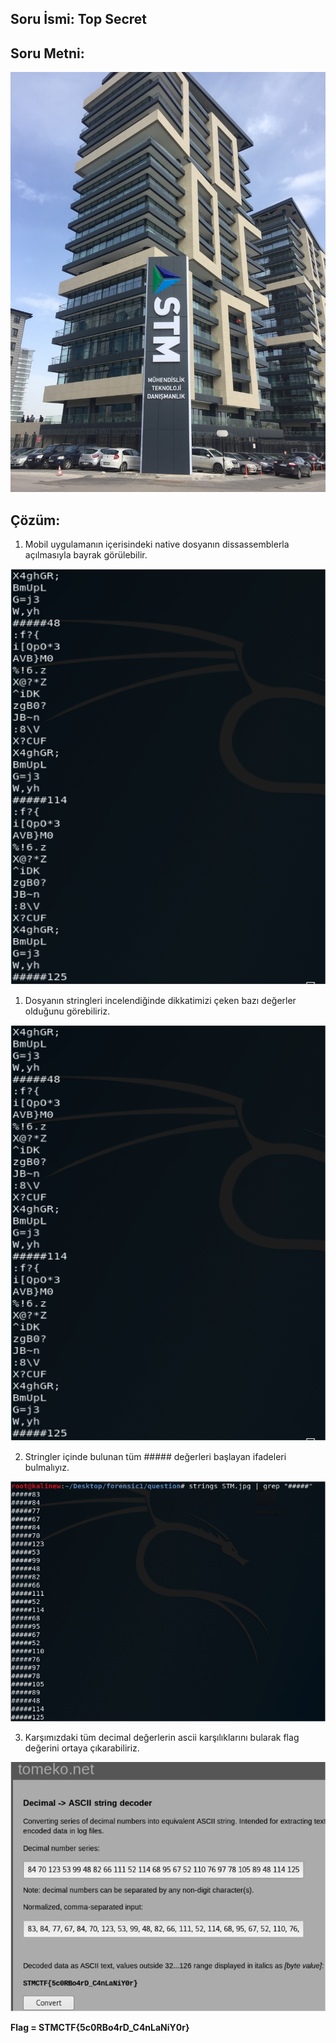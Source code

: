 ## Soru İsmi: Top Secret

## Soru Metni: 

![Preview](TopSecret.jpg)

## Çözüm: 

1. Mobil uygulamanın içerisindeki native dosyanın dissassemblerla açılmasıyla bayrak görülebilir.

![Preview](s1.png)

1. Dosyanın stringleri incelendiğinde dikkatimizi çeken bazı değerler olduğunu görebiliriz.

![Preview](s1.png)

2. Stringler içinde bulunan tüm ##### değerleri başlayan ifadeleri bulmalıyız.

![Preview](s2.png)

3. Karşımızdaki tüm decimal değerlerin ascii karşılıklarını bularak flag değerini ortaya çıkarabiliriz.

![Preview](s3.png)

**Flag  = STMCTF{5c0RBo4rD_C4nLaNiY0r}**
